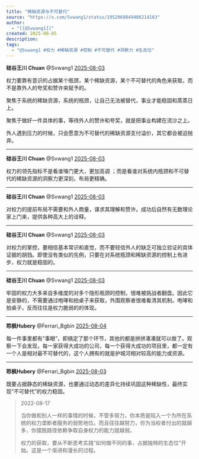 ```yaml
---
title: "稀缺资源与不可替代"
source: "https://x.com/Svwang1/status/1952069849406214163"
author:
  - "[[@Svwang1]]"
created: 2025-08-05
description:
tags:
  - "@Svwang1 #权力 #稀缺资源 #控制 #不可替代 #洞察力 #生态位"
---
```

**硅谷王川 Chuan** @Svwang1 [2025-08-03](https://x.com/Svwang1/status/1952069849406214163)

权力要靠有意识的占据某个瓶颈，某个稀缺资源，某个不可替代的角色来获取，而不是靠外人的夸奖和赞许来赋予的。

聚焦于系统的稀缺资源，系统的瓶颈，让自己无法被替代，事业才能稳固和蒸蒸日上。

聚焦于做好一件具体的事，等待外人的赞许和夸奖，就是把事业构建在流沙之上。

外人遇到压力的时候，只会愿意为不可替代的稀缺资源支付溢价，其它都会被迫抛弃。

---

**硅谷王川 Chuan** @Svwang1 [2025-08-03](https://x.com/Svwang1/status/1952073485544784150)

权力的领先指标不是看谁嗓门更大，更加高调 ；而是看谁对系统内瓶颈和不可替代的稀缺资源的洞察力更深刻，布局更精确。

---

**硅谷王川 Chuan** @Svwang1 [2025-08-03](https://x.com/Svwang1/status/1952074939558973581)

对权力的提前布局不需要和外人商量，谋求其理解和赞许。成功后自然有无数理论家上门来，提供各种高大上的诠释。

---

**硅谷王川 Chuan** @Svwang1 [2025-08-03](https://x.com/Svwang1/status/1952077408196252036)

对权力的掌控，要相信基本常识和直觉，而不要轻信外人的缺乏可独立验证的具体证据的胡驺。即使没有类似的先例，只要在对系统瓶颈和稀缺资源的控制上有进步，权力就是稳固的。

---

**硅谷王川 Chuan** @Svwang1 [2025-08-03](https://x.com/Svwang1/status/1952135541434294438)

牢固的权力大多来自多维度的对多个隐形瓶颈的控制，很难被挑战者翻盘。因此它是安静的，不需要通过咆哮和拍桌子来获取，外围观察者很难看清其机制。咆哮和拍桌子，反而往往是权力脆弱的的体现。

---

**聆枫Hubery** @Ferrari\_Bgbin [2025-08-04](https://x.com/Ferrari_Bgbin/status/1952445854675001602)

每一件事里都有“事眼”，即搞定了那个环节，其他的都是拼拼凑凑就可以做了。观察一下会发现，每一家获得大成功的公司，每一个获得大成功的项目里，都一定有一个人是相对最不可替代的，这个人拥有的就是护城河相对较高的能力或资源。

---

**聆枫Hubery** @Ferrari\_Bgbin [2025-08-03](https://x.com/Ferrari_Bgbin/status/1952074183409840206)

既要占据静态的稀缺资源，也要通过动态的差异化持续巩固这种稀缺性，最终实现“不可替代”的权力稳固。

> 2022-08-17
> 
> 当你做和别人一样的事情的时候，不管多努力，你本质是陷入一个为所在系统的权力垄断者服务的弱势地位。而且往往越努力，你为当权者付出的就越多，你摆脱路径依赖争取自身权力的能力就越弱。
> 
> 权力的获取，要从不断思考实践“如何做不同的事，占据独特的生态位”开始。这是一个渐进和漫长的过程。